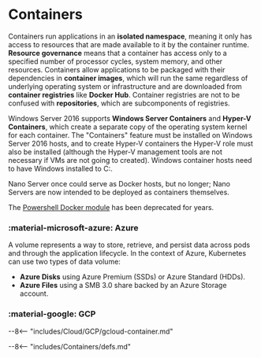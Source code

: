 # Containers

Containers run applications in an **isolated namespace**, meaning it only has access to resources that are made available to it by the container runtime.
**Resource governance** means that a container has access only to a specified number of processor cycles, system memory, and other resources.
Containers allow applications to be packaged with their dependencies in **container images**, which will run the same regardless of underlying operating system or infrastructure and are downloaded from **container registries** like **Docker Hub**.
Container registries are not to be confused with **repositories**, which are subcomponents of registries.

<!-- #region Windows Server -->

Windows Server 2016 supports **Windows Server Containers** and **Hyper-V Containers**, which create a separate copy of the operating system kernel for each container.
The "Containers" feature must be installed on Windows Server 2016 hosts, and to create Hyper-V containers the Hyper-V role must also be installed (although the Hyper-V management tools are not necessary if VMs are not going to created).
Windows container hosts need to have Windows installed to C:.

Nano Server once could serve as Docker hosts, but no longer; Nano Servers are now intended to be deployed as containers themselves.

The [Powershell Docker module](https://github.com/microsoft/Docker-PowerShell "PowerShell for Docker") has been deprecated for years.

<!-- #endregion -->

### :material-microsoft-azure: Azure

A volume represents a way to store, retrieve, and persist data across pods and through the application lifecycle. 
In the context of Azure, Kubernetes can use two types of data volume:

- **Azure Disks** using Azure Premium (SSDs) or Azure Standard (HDDs).
- **Azure Files** using a SMB 3.0 share backed by an Azure Storage account.

### :material-google: GCP

--8<-- "includes/Cloud/GCP/gcloud-container.md"


--8<-- "includes/Containers/defs.md"
